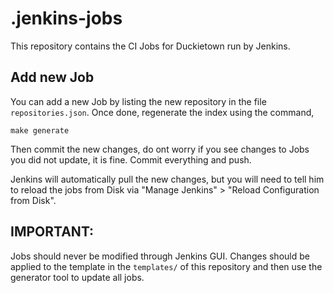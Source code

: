 # .jenkins-jobs

This repository contains the CI Jobs for Duckietown run by Jenkins.

## Add new Job

You can add a new Job by listing the new repository in the file `repositories.json`.
Once done, regenerate the index using the command,

```
make generate
```

Then commit the new changes, do ont worry if you see changes to Jobs you did not update, it is fine.
Commit everything and push. 

Jenkins will automatically pull the new changes, but you will need to tell him to reload the jobs from Disk via "Manage Jenkins" > "Reload Configuration from Disk".

## IMPORTANT:

Jobs should never be modified through Jenkins GUI. Changes should be applied to the template in the 
`templates/` of this repository and then use the generator tool to update all jobs.
